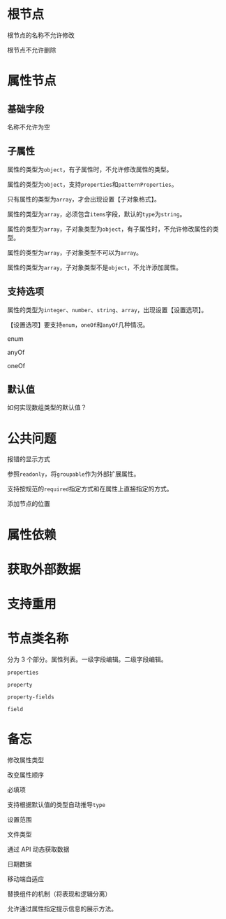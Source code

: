 # 根节点

根节点的名称不允许修改

根节点不允许删除

# 属性节点

## 基础字段

名称不允许为空

## 子属性

属性的类型为`object`，有子属性时，不允许修改属性的类型。

属性的类型为`object`，支持`properties`和`patternProperties`。

只有属性的类型为`array`，才会出现设置【子对象格式】。

属性的类型为`array`，必须包含`items`字段，默认的`type`为`string`。

属性的类型为`array`，子对象类型为`object`，有子属性时，不允许修改属性的类型。

属性的类型为`array`，子对象类型不可以为`array`。

属性的类型为`array`，子对象类型不是`object`，不允许添加属性。

## 支持选项

属性的类型为`integer`、`number`、`string`、`array`，出现设置【设置选项】。

【设置选项】要支持`enum`，`oneOf`和`anyOf`几种情况。

enum

anyOf

oneOf

## 默认值

如何实现数组类型的默认值？

# 公共问题

报错的显示方式

参照`readonly`，将`groupable`作为外部扩展属性。

支持按规范的`required`指定方式和在属性上直接指定的方式。

添加节点的位置

# 属性依赖

# 获取外部数据

# 支持重用

# 节点类名称

分为 3 个部分。属性列表。一级字段编辑。二级字段编辑。

`properties`

`property`

`property-fields`

`field`

# 备忘

修改属性类型

改变属性顺序

必填项

支持根据默认值的类型自动推导`type`

设置范围

文件类型

通过 API 动态获取数据

日期数据

移动端自适应

替换组件的机制（将表现和逻辑分离）

允许通过属性指定提示信息的展示方法。
